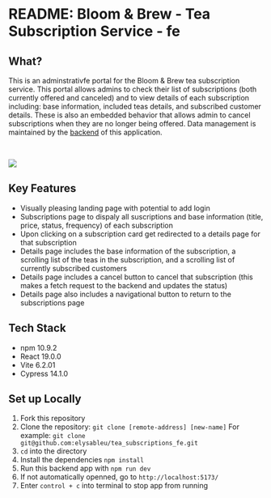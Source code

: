 # README: Bloom & Brew - Tea Subscription Service - fe

## What?
This is an adminstrativfe portal for the Bloom & Brew tea subscription service.  This portal allows admins to check their list of subscriptions (both currently offered and canceled) and to view details of each subscription including: base information, included teas details, and subscribed customer details.  These is also an embedded behavior that allows admin to cancel subscriptions when they are no longer being offered.  Data management is maintained by the [backend](https://github.com/elysableu/tea_subscriptions_be) of this application.

<br>

![](BloomBrew-fe-demo.gif)

## Key Features
- Visually pleasing landing page with potential to add login
- Subscriptions page to dispaly all suscriptions and base information (title, price, status, frequency) of each subscription
- Upon clicking on a subscription card get redirected to a details page for that subscription
- Details page includes the base information of the subscription, a scrolling list of the teas in the subscription, and a scrolling list of currently subscribed customers
- Details page includes a cancel button to cancel that subscription (this makes a fetch request to the backend and updates the status)
- Details page also includes a navigational button to return to the subscriptions page

## Tech Stack
- npm 10.9.2
- React 19.0.0
- Vite 6.2.01
- Cypress 14.1.0

## Set up Locally
1. Fork this repository
2. Clone the repository: `git clone [remote-address] [new-name]`
    For example: `git clone git@github.com:elysableu/tea_subscriptions_fe.git`
3. `cd` into the directory
4. Install the dependencies `npm install`
5. Run this backend app with `npm run dev`
6. If not automatically openned, go to `http://localhost:5173/`
7. Enter `control + c` into terminal to stop app from running